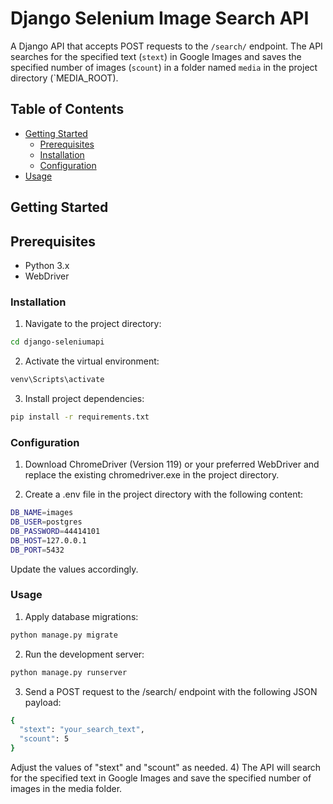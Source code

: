 # Django Selenium Image Search API

A Django API that accepts POST requests to the `/search/` endpoint. The API searches for the specified text (`stext`) in Google Images and saves the specified number of images (`scount`) in a folder named `media` in the project directory (`MEDIA_ROOT).

## Table of Contents

- [Getting Started](#getting-started)
  - [Prerequisites](#prerequisites)
  - [Installation](#installation)
  - [Configuration](#configuration)
- [Usage](#usage)

## Getting Started

## Prerequisites

- Python 3.x
- WebDriver

### Installation

1) Navigate to the project directory:
```bash
cd django-seleniumapi
```
2) Activate the virtual environment:
```bash
venv\Scripts\activate
```
3) Install project dependencies:
```bash
pip install -r requirements.txt
```
### Configuration

1) Download ChromeDriver (Version 119) or your preferred WebDriver and replace the existing chromedriver.exe in the project directory.

2) Create a .env file in the project directory with the following content:
```bash
DB_NAME=images
DB_USER=postgres
DB_PASSWORD=44414101
DB_HOST=127.0.0.1
DB_PORT=5432
```
Update the values accordingly.

### Usage

1) Apply database migrations:
```bash
python manage.py migrate
```
2) Run the development server:

```bash
python manage.py runserver
```
3) Send a POST request to the /search/ endpoint with the following JSON payload:

```bash
{
  "stext": "your_search_text",
  "scount": 5
}
```

Adjust the values of "stext" and "scount" as needed.
4) The API will search for the specified text in Google Images and save the specified number of images in the media folder.


